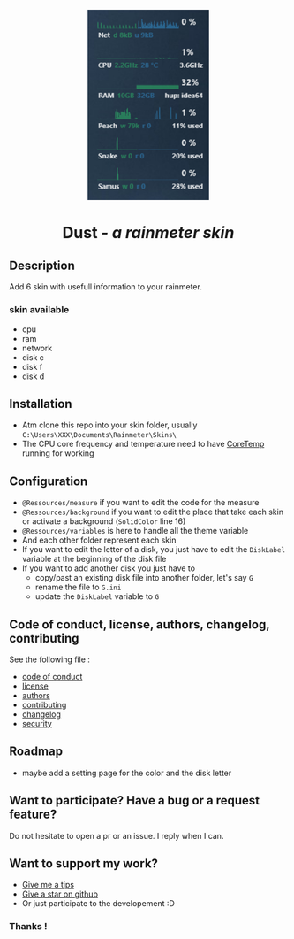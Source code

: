 <p align="center">
  <a href="https://www.pling.com/p/2017888/">
    <img alt="ActiveBlur" src="gitressource/img.png" width="220"/>
  </a>
</p>
<h1 align="center">Dust <i>- a rainmeter skin</i></h1>

## Description

Add 6 skin with usefull information to your rainmeter.

### skin available

- cpu
- ram
- network
- disk c
- disk f
- disk d

## Installation

- Atm clone this repo into your skin folder, usually `C:\Users\XXX\Documents\Rainmeter\Skins\`
- The CPU core frequency and temperature need to have [CoreTemp](https://www.alcpu.com/CoreTemp/) running for working

## Configuration

- `@Ressources/measure` if you want to edit the code for the measure
- `@Ressources/background` if you want to edit the place that take each skin or activate a background (`SolidColor` line 16)
- `@Ressources/variables` is here to handle all the theme variable
- And each other folder represent each skin
- If you want to edit the letter of a disk, you just have to edit the `DiskLabel` variable at the beginning of the disk file
- If you want to add another disk you just have to
  - copy/past an existing disk file into another folder, let's say `G`
  - rename the file to `G.ini`
  - update the `DiskLabel` variable to `G`

## Code of conduct, license, authors, changelog, contributing

See the following file :
- [code of conduct](CODE_OF_CONDUCT.md)
- [license](LICENSE)
- [authors](AUTHORS)
- [contributing](CONTRIBUTING.md)
- [changelog](CHANGELOG)
- [security](SECURITY.md)

## Roadmap

- maybe add a setting page for the color and the disk letter

## Want to participate? Have a bug or a request feature?

Do not hesitate to open a pr or an issue. I reply when I can.

## Want to support my work?

- [Give me a tips](https://ko-fi.com/a2n00)
- [Give a star on github](https://github.com/bouteillerAlan/rainmeter-clean-skin)
- Or just participate to the developement :D

### Thanks !
